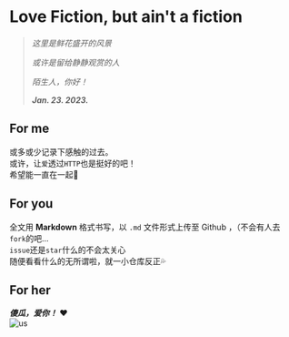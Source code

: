 # Love Fiction, but ain't a fiction

> *这里是鲜花盛开的风景*
>
> *或许是留给静静观赏的人*
>
> *陌生人，你好！*
>
> ***Jan. 23. 2023.***

## For me
或多或少记录下感触的过去。  
或许，让`爱`透过`HTTP`也是挺好的吧！  
希望能一直在一起🥰

## For you
全文用 **Markdown** 格式书写，以 `.md` 文件形式上传至 Github ，（不会有人去`fork`的吧...  
`issue`还是`star`什么的不会太关心  
随便看看什么的无所谓啦，就一小仓库反正💦

## For her
***傻瓜，爱你！*** ❤️  
![us](https://i.328888.xyz/2023/01/23/OM7Yx.jpeg)
